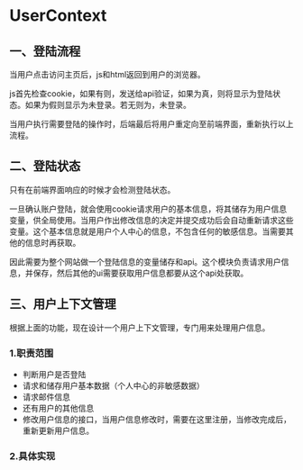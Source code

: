 # UserContext

## 一、登陆流程

当用户点击访问主页后，js和html返回到用户的浏览器。

js首先检查cookie，如果有则，发送给api验证，如果为真，则将显示为登陆状态。如果为假则显示为未登录。若无则为，未登录。

当用户执行需要登陆的操作时，后端最后将用户重定向至前端界面，重新执行以上流程。

## 二、登陆状态

只有在前端界面响应的时候才会检测登陆状态。

一旦确认账户登陆，就会使用cookie请求用户的基本信息，将其储存为用户信息变量，供全局使用。当用户作出修改信息的决定并提交成功后会自动重新请求这些变量。这个基本信息就是用户个人中心的信息，不包含任何的敏感信息。当需要其他的信息时再获取。

因此需要为整个网站做一个登陆信息的变量储存和api。这个模块负责请求用户信息，并保存，然后其他的ui需要获取用户信息都要从这个api处获取。

## 三、用户上下文管理

根据上面的功能，现在设计一个用户上下文管理，专门用来处理用户信息。

### 1.职责范围

+ 判断用户是否登陆
+ 请求和储存用户基本数据（个人中心的非敏感数据）
+ 请求邮件信息
+ 还有用户的其他信息
+ 修改用户信息的接口，当用户信息修改时，需要在这里注册，当修改完成后，重新更新用户信息。

### 2.具体实现



